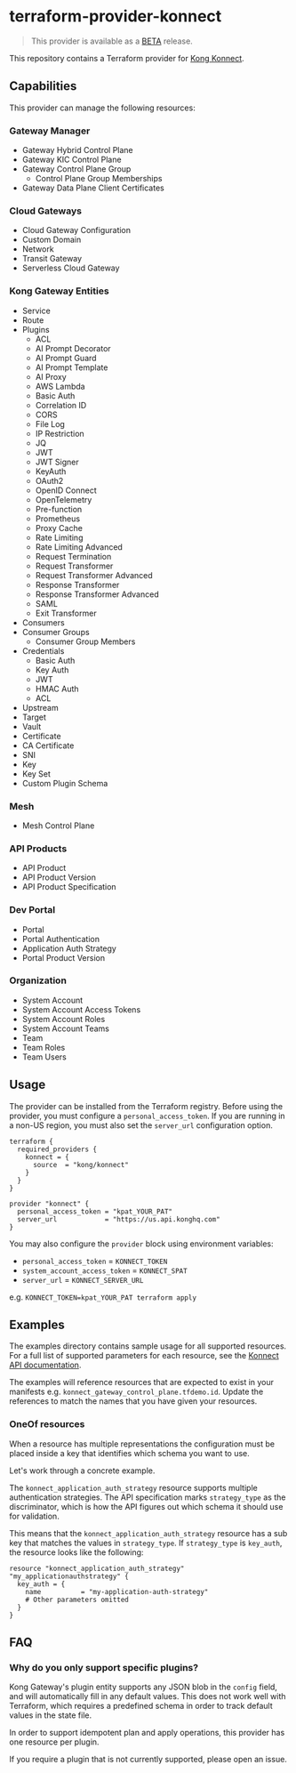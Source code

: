# terraform-provider-konnect

> This provider is available as a [BETA](https://docs.konghq.com/konnect/availability-stages/#beta) release.

This repository contains a Terraform provider for [Kong Konnect](https://konghq.com/products/kong-konnect/register?utm_source=github&utm_campaign=terraform&utm_content=terraform-provider-konnect).

## Capabilities

This provider can manage the following resources:

### Gateway Manager

- Gateway Hybrid Control Plane
- Gateway KIC Control Plane
- Gateway Control Plane Group
  - Control Plane Group Memberships
- Gateway Data Plane Client Certificates

### Cloud Gateways

- Cloud Gateway Configuration
- Custom Domain
- Network
- Transit Gateway
- Serverless Cloud Gateway

### Kong Gateway Entities

- Service
- Route
- Plugins
  - ACL
  - AI Prompt Decorator
  - AI Prompt Guard
  - AI Prompt Template
  - AI Proxy
  - AWS Lambda
  - Basic Auth
  - Correlation ID
  - CORS
  - File Log
  - IP Restriction
  - JQ
  - JWT
  - JWT Signer
  - KeyAuth
  - OAuth2
  - OpenID Connect
  - OpenTelemetry
  - Pre-function
  - Prometheus
  - Proxy Cache
  - Rate Limiting
  - Rate Limiting Advanced
  - Request Termination
  - Request Transformer
  - Request Transformer Advanced
  - Response Transformer
  - Response Transformer Advanced
  - SAML
  - Exit Transformer
- Consumers
- Consumer Groups
  - Consumer Group Members
- Credentials
  - Basic Auth
  - Key Auth
  - JWT
  - HMAC Auth
  - ACL
- Upstream
- Target
- Vault
- Certificate
- CA Certificate
- SNI
- Key
- Key Set
- Custom Plugin Schema

### Mesh

- Mesh Control Plane

### API Products

- API Product
- API Product Version
- API Product Specification

### Dev Portal

- Portal
- Portal Authentication
- Application Auth Strategy
- Portal Product Version

### Organization

- System Account
- System Account Access Tokens
- System Account Roles
- System Account Teams
- Team
- Team Roles
- Team Users

## Usage

The provider can be installed from the Terraform registry. Before using the provider, you must configure a `personal_access_token`. If you are running in a non-US region, you must also set the `server_url` configuration option.

```hcl
terraform {
  required_providers {
    konnect = {
      source  = "kong/konnect"
    }
  }
}

provider "konnect" {
  personal_access_token = "kpat_YOUR_PAT"
  server_url            = "https://us.api.konghq.com"
}
```

You may also configure the `provider` block using environment variables:

- `personal_access_token` = `KONNECT_TOKEN`
- `system_account_access_token` = `KONNECT_SPAT`
- `server_url` = `KONNECT_SERVER_URL`

e.g. `KONNECT_TOKEN=kpat_YOUR_PAT terraform apply`

## Examples

The examples directory contains sample usage for all supported resources. For a full list of supported parameters for each resource, see the [Konnect API documentation](https://docs.konghq.com/api/).

The examples will reference resources that are expected to exist in your manifests e.g. `konnect_gateway_control_plane.tfdemo.id`. Update the references to match the names that you have given your resources.

### OneOf resources

When a resource has multiple representations the configuration must be placed inside a key that identifies which schema you want to use.

Let's work through a concrete example.

The `konnect_application_auth_strategy` resource supports multiple authentication strategies. The API specification marks `strategy_type` as the discriminator, which is how the API figures out which schema it should use for validation.

This means that the `konnect_application_auth_strategy` resource has a sub key that matches the values in `strategy_type`. If `strategy_type` is `key_auth`, the resource looks like the following:

```hcl
resource "konnect_application_auth_strategy" "my_applicationauthstrategy" {
  key_auth = {
    name          = "my-application-auth-strategy"
    # Other parameters omitted
  }
}
```

## FAQ

### Why do you only support specific plugins?

Kong Gateway's plugin entity supports any JSON blob in the `config` field, and will automatically fill in any default values. This does not work well with Terraform, which requires a predefined schema in order to track default values in the state file.

In order to support idempotent plan and apply operations, this provider has one resource per plugin.

If you require a plugin that is not currently supported, please open an issue.
